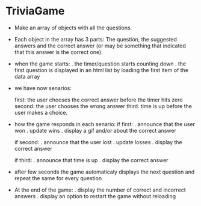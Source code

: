 # TriviaGame

- Make an array of objects with all the questions.

- Each object in the array has 3 parts: The question, the suggested answers and the correct answer (or may be something that indicated that this answer is the correct one).

- when the game starts:	. the timer/question starts counting down
						. the first question is displayed in an html list by loading the first item of the data array
						

- we have now  senarios:

	first: the user chooses the correct answer before the timer hits zero
	second: the user chooses the wrong answer
	third: time is up before the user makes a choice.

- how the game responds in each senario:
	if first:	. announce that the user won
				. update wins
				. display a gif and/or about the correct answer 	

	if second:	. announce that the user lost
				. update losses
				. display the correct answer

	if third:	. announce that time is up
				. display the correct answer

- after few seconds the game automaticaly displays the next question and repeat the same for every question

- At the end of the game: . display the number of correct and incorrect answers
						  . display an option to restart the game without reloading	

 	